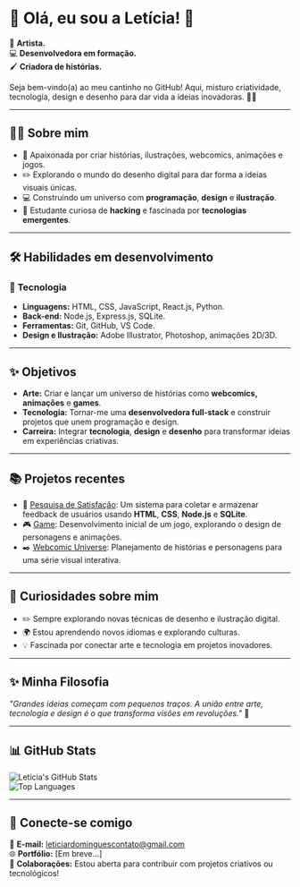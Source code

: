 # 👋 Olá, eu sou a **Letícia**! 🌟

🎨 **Artista.**  
💻 **Desenvolvedora em formação.**  
🖌️ **Criadora de histórias.**

Seja bem-vindo(a) ao meu cantinho no GitHub! Aqui, misturo criatividade, tecnologia, design e desenho para dar vida a ideias inovadoras. 🚀✨

---

## 🧑‍🎨 **Sobre mim**
- 🎨 Apaixonada por criar histórias, ilustrações, webcomics, animações e jogos.
- ✏️ Explorando o mundo do desenho digital para dar forma a ideias visuais únicas.
- 💻 Construindo um universo com **programação**, **design** e **ilustração**.
- 🤖 Estudante curiosa de **hacking** e fascinada por **tecnologias emergentes**.

---

## 🛠️ **Habilidades em desenvolvimento**
### 🚀 **Tecnologia**
- **Linguagens:** HTML, CSS, JavaScript, React.js, Python.
- **Back-end:** Node.js, Express.js, SQLite.
- **Ferramentas:** Git, GitHub, VS Code.
- **Design e Ilustração:** Adobe Illustrator, Photoshop, animações 2D/3D.

---

## ✨ **Objetivos**
- **Arte:** Criar e lançar um universo de histórias como **webcomics, animações** e **games**.
- **Tecnologia:** Tornar-me uma **desenvolvedora full-stack** e construir projetos que unem programação e design.
- **Carreira:** Integrar **tecnologia**, **design** e **desenho** para transformar ideias em experiências criativas.

---

## 📚 **Projetos recentes**
- 🎯 [Pesquisa de Satisfação](#): Um sistema para coletar e armazenar feedback de usuários usando **HTML**, **CSS**, **Node.js** e **SQLite**.
- 🎮 [Game](#): Desenvolvimento inicial de um jogo, explorando o design de personagens e animações.
- ✒️ [Webcomic Universe](#): Planejamento de histórias e personagens para uma série visual interativa.

---

## 🌟 **Curiosidades sobre mim**
- ✏️ Sempre explorando novas técnicas de desenho e ilustração digital.
- 🌍 Estou aprendendo novos idiomas e explorando culturas.
- 💡 Fascinada por conectar arte e tecnologia em projetos inovadores.

---

## ✨ **Minha Filosofia**
_"Grandes ideias começam com pequenos traços. A união entre arte, tecnologia e design é o que transforma visões em revoluções."_ 🌟

---

## 📊 **GitHub Stats**

![Letícia's GitHub Stats](https://github-readme-stats.vercel.app/api?username=LeticiaRDomingues&show_icons=true&theme=radical&hide=issues)  
![Top Languages](https://github-readme-stats.vercel.app/api/top-langs/?username=LeticiaRDomingues&layout=compact&theme=radical)

---

## 🤝 **Conecte-se comigo**
📧 **E-mail:** [leticiardominguescontato@gmail.com](mailto:leticiardominguescontato@gmail.com)  
🌐 **Portfólio:** [Em breve...]  
💬 **Colaborações:** Estou aberta para contribuir com projetos criativos ou tecnológicos!
